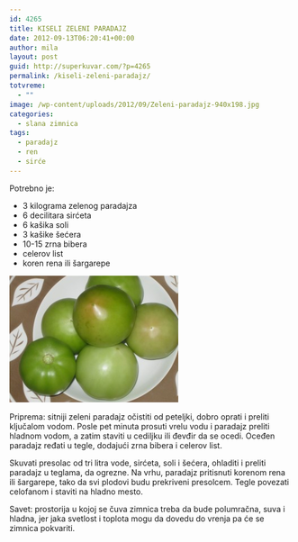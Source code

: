 ```yaml
---
id: 4265
title: KISELI ZELENI PARADAJZ
date: 2012-09-13T06:20:41+00:00
author: mila
layout: post
guid: http://superkuvar.com/?p=4265
permalink: /kiseli-zeleni-paradajz/
totvreme:
  - ""
image: /wp-content/uploads/2012/09/Zeleni-paradajz-940x198.jpg
categories:
  - slana zimnica
tags:
  - paradajz
  - ren
  - sirće
---
```

Potrebno je:

  * 3 kilograma zelenog paradajza
  * 6 decilitara sirćeta
  * 6 kašika soli
  * 3 kašike šećera
  * 10-15 zrna bibera
  * celerov list
  * koren rena ili šargarepe

<img class="alignnone size-medium wp-image-4293" title="Zeleni paradajz" src="/wp-content/uploads/2012/09/Zeleni-paradajz-300x225.jpg" alt="" width="300" height="225" /> 

Priprema: sitniji zeleni paradajz očistiti od peteljki, dobro oprati i preliti ključalom vodom. Posle pet minuta prosuti vrelu vodu i paradajz preliti hladnom vodom, a zatim staviti u cediljku ili đevđir da se ocedi. Oceđen paradajz ređati u tegle, dodajući zrna bibera i celerov list.

Skuvati presolac od tri litra vode, sirćeta, soli i šećera, ohladiti i preliti paradajz u teglama, da ogrezne. Na vrhu, paradajz pritisnuti korenom rena ili šargarepe, tako da svi plodovi budu prekriveni presolcem. Tegle povezati celofanom i staviti na hladno mesto.

Savet: prostorija u kojoj se čuva zimnica treba da bude polumračna, suva i hladna, jer jaka svetlost i toplota mogu da dovedu do vrenja pa će se zimnica pokvariti.